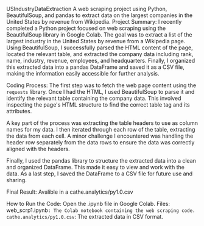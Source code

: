 USIndustryDataExtraction
A web scraping project using Python, BeautifulSoup, and pandas to extract data on the largest companies in the United States by revenue from Wikipedia.
Project Summary:
    I recently completed a Python project focused on web scraping using the BeautifulSoup library in Google Colab.
The goal was to extract a list of the largest industry in the United States by revenue from a Wikipedia page.
Using BeautifulSoup, I successfully parsed the HTML content of the page, located the relevant table, and extracted the company data including rank, name, industry, revenue, employees, and headquarters.
Finally, I organized this extracted data into a pandas DataFrame and saved it as a CSV file, making the information easily accessible for further analysis.

Coding Process:
     The first step was to fetch the web page content using the `requests` library. Once I had the HTML, I used BeautifulSoup to parse it and identify the relevant table containing the company data. This involved inspecting the page's HTML structure to find the correct table tag and its attributes.

A key part of the process was extracting the table headers to use as column names for my data. I then iterated through each row of the table, extracting the data from each cell. A minor challenge I encountered was handling the header row separately from the data rows to ensure the data was correctly aligned with the headers.

Finally, I used the pandas library to structure the extracted data into a clean and organized DataFrame. This made it easy to view and work with the data. As a last step, I saved the DataFrame to a CSV file for future use and sharing.

Final Result:
   Avalible in a cathe.analytics/py1.0.csv

How to Run the Code:
    Open the .ipynb file in Google Colab.
Files:
   web_scrp1.ipynb`: The Colab notebook containing the web scraping code.
cathe.analytics/py1.0.csv`: The extracted data in CSV format.

